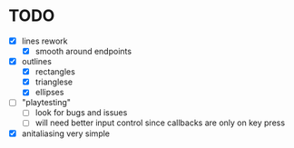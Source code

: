 # TODO

- [x] lines rework
  - [x] smooth around endpoints
- [x] outlines
  - [x] rectangles
  - [x] trianglese
  - [x] ellipses
- [ ] "playtesting"
  - [ ] look for bugs and issues
  - [ ] will need better input control since callbacks are only on key press
- [x] anitaliasing very simple
